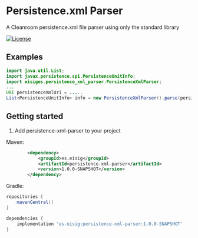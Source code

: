 # Persistence.xml Parser

A Cleanroom persistence.xml file parser using only the standard library

[![License](https://img.shields.io/badge/License-Apache%202.0-blue.svg)](http://www.apache.org/licenses/LICENSE-2.0)

## Examples

```java
import java.util.List;
import javax.persistence.spi.PersistenceUnitInfo;
import eisiges.persistence_xml_parser.PersistenceXmlParser;
...
URI persistenceXmlUri = .....
List<PersistenceUnitInfo> info = new PersistenceXmlParser().parse(persistenceXmlUri);
```

## Getting started

1. Add persistence-xml-parser to your project

Maven:
```xml
		<dependency>
			<groupId>es.eisig</groupId>
			<artifactId>persistence-xml-parser</artifactId>
			<version>1.0.0-SNAPSHOT</version>
		</dependency>
```

Gradle:
```groovy
repositories {
	mavenCentral()
}

dependencies {
	implementation 'es.eisig:persistence-xml-parser:1.0.0-SNAPSHOT'
}
```
